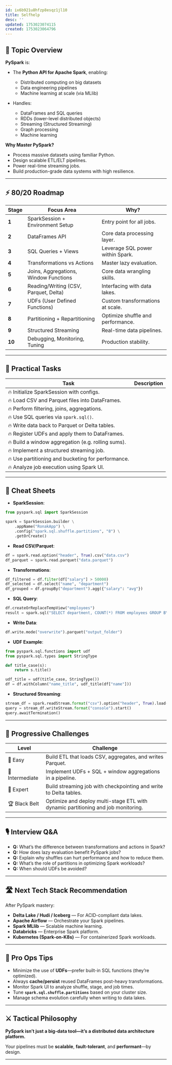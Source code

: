 ```yaml
---
id: ix6b921u8hfzp8esqz1jl10
title: Selfhelp
desc: ''
updated: 1753023074115
created: 1753023064796
---
```

## 📌 Topic Overview

**PySpark** is:

* The **Python API for Apache Spark**, enabling:

  * Distributed computing on big datasets
  * Data engineering pipelines
  * Machine learning at scale (via MLlib)
* Handles:

  * DataFrames and SQL queries
  * RDDs (lower-level distributed objects)
  * Streaming (Structured Streaming)
  * Graph processing
  * Machine learning

**Why Master PySpark?**

* Process massive datasets using familiar Python.
* Design scalable ETL/ELT pipelines.
* Power real-time streaming jobs.
* Build production-grade data systems with high resilience.

---

## ⚡ 80/20 Roadmap

| Stage  | Focus Area                            | Why?                              |
| ------ | ------------------------------------- | --------------------------------- |
| **1**  | SparkSession + Environment Setup      | Entry point for all jobs.         |
| **2**  | DataFrames API                        | Core data processing layer.       |
| **3**  | SQL Queries + Views                   | Leverage SQL power within Spark.  |
| **4**  | Transformations vs Actions            | Master lazy evaluation.           |
| **5**  | Joins, Aggregations, Window Functions | Core data wrangling skills.       |
| **6**  | Reading/Writing (CSV, Parquet, Delta) | Interfacing with data lakes.      |
| **7**  | UDFs (User Defined Functions)         | Custom transformations at scale.  |
| **8**  | Partitioning + Repartitioning         | Optimize shuffle and performance. |
| **9**  | Structured Streaming                  | Real-time data pipelines.         |
| **10** | Debugging, Monitoring, Tuning         | Production stability.             |

---

## 🚀 Practical Tasks

| Task                                               | Description |
| -------------------------------------------------- | ----------- |
| 🔥 Initialize SparkSession with configs.           |             |
| 🔥 Load CSV and Parquet files into DataFrames.     |             |
| 🔥 Perform filtering, joins, aggregations.         |             |
| 🔥 Use SQL queries via `spark.sql()`.              |             |
| 🔥 Write data back to Parquet or Delta tables.     |             |
| 🔥 Register UDFs and apply them to DataFrames.     |             |
| 🔥 Build a window aggregation (e.g. rolling sums). |             |
| 🔥 Implement a structured streaming job.           |             |
| 🔥 Use partitioning and bucketing for performance. |             |
| 🔥 Analyze job execution using Spark UI.           |             |

---

## 🧾 Cheat Sheets

* **SparkSession**:

```python
from pyspark.sql import SparkSession

spark = SparkSession.builder \
    .appName("RonakApp") \
    .config("spark.sql.shuffle.partitions", "8") \
    .getOrCreate()
```

* **Read CSV/Parquet**:

```python
df = spark.read.option("header", True).csv("data.csv")
df_parquet = spark.read.parquet("data.parquet")
```

* **Transformations**:

```python
df_filtered = df.filter(df["salary"] > 50000)
df_selected = df.select("name", "department")
df_grouped = df.groupBy("department").agg({"salary": "avg"})
```

* **SQL Query**:

```python
df.createOrReplaceTempView("employees")
result = spark.sql("SELECT department, COUNT(*) FROM employees GROUP BY department")
```

* **Write Data**:

```python
df.write.mode("overwrite").parquet("output_folder")
```

* **UDF Example**:

```python
from pyspark.sql.functions import udf
from pyspark.sql.types import StringType

def title_case(s):
    return s.title()

udf_title = udf(title_case, StringType())
df = df.withColumn("name_title", udf_title(df["name"]))
```

* **Structured Streaming**:

```python
stream_df = spark.readStream.format("csv").option("header", True).load("stream_data/")
query = stream_df.writeStream.format("console").start()
query.awaitTermination()
```

---

## 🎯 Progressive Challenges

| Level           | Challenge                                                                         |
| --------------- | --------------------------------------------------------------------------------- |
| 🥉 Easy         | Build ETL that loads CSV, aggregates, and writes Parquet.                         |
| 🥈 Intermediate | Implement UDFs + SQL + window aggregations in a pipeline.                         |
| 🥇 Expert       | Build streaming job with checkpointing and write to Delta tables.                 |
| 🏆 Black Belt   | Optimize and deploy multi-stage ETL with dynamic partitioning and job monitoring. |

---

## 🎙️ Interview Q\&A

* **Q:** What’s the difference between transformations and actions in Spark?
* **Q:** How does lazy evaluation benefit PySpark jobs?
* **Q:** Explain why shuffles can hurt performance and how to reduce them.
* **Q:** What’s the role of partitions in optimizing Spark workloads?
* **Q:** When should UDFs be avoided?

---

## 🛣️ Next Tech Stack Recommendation

After PySpark mastery:

* **Delta Lake / Hudi / Iceberg** — For ACID-compliant data lakes.
* **Apache Airflow** — Orchestrate your Spark pipelines.
* **Spark MLlib** — Scalable machine learning.
* **Databricks** — Enterprise Spark platform.
* **Kubernetes (Spark-on-K8s)** — For containerized Spark workloads.

---

## 🎩 Pro Ops Tips

* Minimize the use of **UDFs**—prefer built-in SQL functions (they’re optimized).
* Always **cache/persist** reused DataFrames post-heavy transformations.
* Monitor Spark UI to analyze shuffle, stage, and job times.
* Tune **`spark.sql.shuffle.partitions`** based on your cluster size.
* Manage schema evolution carefully when writing to data lakes.

---

## ⚔️ Tactical Philosophy

**PySpark isn’t just a big-data tool—it’s a distributed data architecture platform.**

Your pipelines must be **scalable**, **fault-tolerant**, and **performant**—by design.

---
